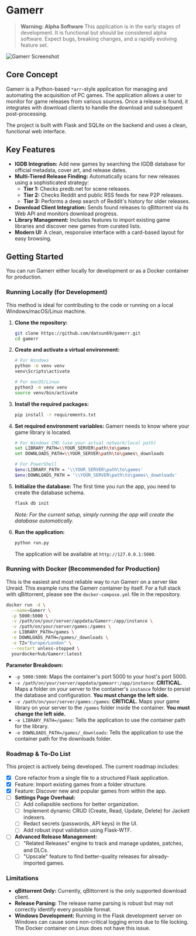 # Gamerr

> **Warning: Alpha Software**
> This application is in the early stages of development. It is functional but should be considered alpha software. Expect bugs, breaking changes, and a rapidly evolving feature set.

<!-- Add a screenshot of the main library page here -->
![Gamerr Screenshot](https://via.placeholder.com/800x400.png?text=Gamerr+Screenshot+Goes+Here)

## Core Concept

Gamerr is a Python-based `*arr`-style application for managing and automating the acquisition of PC games. The application allows a user to monitor for game releases from various sources. Once a release is found, it integrates with download clients to handle the download and subsequent post-processing.

The project is built with Flask and SQLite on the backend and uses a clean, functional web interface.

## Key Features

*   **IGDB Integration:** Add new games by searching the IGDB database for official metadata, cover art, and release dates.
*   **Multi-Tiered Release Finding:** Automatically scans for new releases using a sophisticated strategy:
    *   **Tier 1:** Checks predb.net for scene releases.
    *   **Tier 2:** Checks Reddit and public RSS feeds for new P2P releases.
    *   **Tier 3:** Performs a deep search of Reddit's history for older releases.
*   **Download Client Integration:** Sends found releases to qBittorrent via its Web API and monitors download progress.
*   **Library Management:** Includes features to import existing game libraries and discover new games from curated lists.
*   **Modern UI:** A clean, responsive interface with a card-based layout for easy browsing.

## Getting Started

You can run Gamerr either locally for development or as a Docker container for production.

### Running Locally (for Development)

This method is ideal for contributing to the code or running on a local Windows/macOS/Linux machine.

1.  **Clone the repository:**
    ```bash
    git clone https://github.com/datsun69/gamerr.git
    cd gamerr
    ```

2.  **Create and activate a virtual environment:**
    ```bash
    # For Windows
    python -m venv venv
    venv\Scripts\activate

    # For macOS/Linux
    python3 -m venv venv
    source venv/bin/activate
    ```

3.  **Install the required packages:**
    ```bash
    pip install -r requirements.txt
    ```

4.  **Set required environment variables:**
    Gamerr needs to know where your game library is located.
    ```bash
    # For Windows CMD (use your actual network/local path)
    set LIBRARY_PATH=\\YOUR_SERVER\path\to\games
    set DOWNLOADS_PATH=\\YOUR_SERVER\path\to\games\_downloads

    # For PowerShell
    $env:LIBRARY_PATH = '\\YOUR_SERVER\path\to\games'
    $env:DOWNLOADS_PATH = '\\YOUR_SERVER\path\to\games\_downloads'
    ```

5.  **Initialize the database:**
    The first time you run the app, you need to create the database schema.
    ```bash
    flask db init
    ```
    *Note: For the current setup, simply running the app will create the database automatically.*

6.  **Run the application:**
    ```bash
    python run.py
    ```
    The application will be available at `http://127.0.0.1:5000`.

### Running with Docker (Recommended for Production)

This is the easiest and most reliable way to run Gamerr on a server like Unraid. This example runs the Gamerr container by itself. For a full stack with qBittorrent, please see the `docker-compose.yml` file in the repository.

```bash
docker run -d \
  --name=Gamerr \
  -p 5000:5000 \
  -v /path/on/your/server/appdata/Gamerr:/app/instance \
  -v /path/on/your/server/games:/games \
  -e LIBRARY_PATH=/games \
  -e DOWNLOADS_PATH=/games/_downloads \
  -e TZ="Europe/London" \
  --restart unless-stopped \
  yourdockerhub/Gamerr:latest
```

**Parameter Breakdown:**
*   `-p 5000:5000`: Maps the container's port 5000 to your host's port 5000.
*   `-v /path/on/your/server/appdata/gamearr:/app/instance`: **CRITICAL.** Maps a folder on your server to the container's `instance` folder to persist the database and configuration. **You must change the left side.**
*   `-v /path/on/your/server/games:/games`: **CRITICAL.** Maps your game library on your server to the `/games` folder inside the container. **You must change the left side.**
*   `-e LIBRARY_PATH=/games`: Tells the application to use the container path for the library.
*   `-e DOWNLOADS_PATH=/games/_downloads`: Tells the application to use the container path for the downloads folder.

### Roadmap & To-Do List

This project is actively being developed. The current roadmap includes:

-   [x] Core refactor from a single file to a structured Flask application.
-   [x] Feature: Import existing games from a folder structure.
-   [x] Feature: Discover new and popular games from within the app.
-   [ ] **Settings Page Overhaul:**
    -   [ ] Add collapsible sections for better organization.
    -   [ ] Implement dynamic CRUD (Create, Read, Update, Delete) for Jackett indexers.
    -   [ ] Redact secrets (passwords, API keys) in the UI.
    -   [ ] Add robust input validation using Flask-WTF.
-   [ ] **Advanced Release Management:**
    -   [ ] "Related Releases" engine to track and manage updates, patches, and DLCs.
    -   [ ] "Upscale" feature to find better-quality releases for already-imported games.

### Limitations

*   **qBittorrent Only:** Currently, qBittorrent is the only supported download client.
*   **Release Parsing:** The release name parsing is robust but may not correctly identify every possible format.
*   **Windows Development:** Running in the Flask development server on Windows can cause some non-critical logging errors due to file locking. The Docker container on Linux does not have this issue.